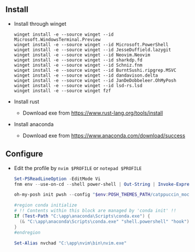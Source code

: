 ## Install

* Install through winget

  ```pwsh
  winget install -e --source winget --id Microsoft.WindowsTerminal.Preview
  winget install -e --source winget --id Microsoft.PowerShell
  winget install -e --source winget --id JesseDuffield.lazygit
  winget install -e --source winget --id Neovim.Neovim
  winget install -e --source winget --id sharkdp.fd
  winget install -e --source winget --id Schniz.fnm
  winget install -e --source winget --id BurntSushi.ripgrep.MSVC
  winget install -e --source winget --id dandavison.delta
  winget install -e --source winget --id JanDeDobbeleer.OhMyPosh
  winget install -e --source winget --id lsd-rs.lsd
  winget install -e --source winget fzf
  ```

* Install rust

  - Download exe from https://www.rust-lang.org/tools/install

* Install anaconda

  - Download exe from https://www.anaconda.com/download/success


## Configure

* Edit the profile by `nvim $PROFILE` or `notepad $PROFILE`

  ```powershell
  Set-PSReadLineOption -EditMode Vi
  fnm env --use-on-cd --shell power-shell | Out-String | Invoke-Expression
  
  oh-my-posh init pwsh --config "$env:POSH_THEMES_PATH/catppuccin_mocha.omp.json" | Invoke-Expression
  
  #region conda initialize
  # !! Contents within this block are managed by 'conda init' !!
  If (Test-Path "C:\app\anaconda\Scripts\conda.exe") {
    (& "C:\app\anaconda\Scripts\conda.exe" "shell.powershell" "hook") | Out-String | ?{$_} | Invoke-Expression
  }
  #endregion
  
  Set-Alias nvchad "C:\app\nvim\bin\nvim.exe"
  ```

